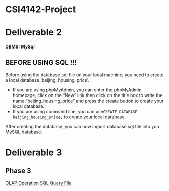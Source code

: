 # CSI4142-Project

# Deliverable 2
#### DBMS: MySql

## BEFORE USING SQL !!!

Before using the database.sql file on your local machine, you need to create a local database 'beijing_housing_price'.

- If you are using phpMyAdmin, you can enter the phpMyAdmin homepage, click on the “New” link then
  click on the title box to write the name “beijing_housing_price” and press the create button to
  create your local database.
- If you are using command line, you can use`CREATE DATABASE beijing_housing_price;` to create your local database.

After creating the database, you can now import database.sql file into you MySQL database.

# Deliverable 3 

## Phase 3

[OLAP Operation](https://colab.research.google.com/drive/1Vy0zT7kaXjsAjm90bKWuWvnL0yCD92I7#scrollTo=D9bCChhVXYbK)
[SQL Query File](\Deliverable%203\sql.sql)


